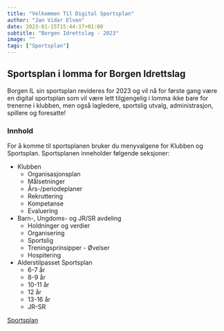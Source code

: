 ```yaml
---
title: "Velkommen Til Digital Sportsplan"
author: "Jan Vidar Elven"
date: 2023-01-15T15:44:17+01:00
subtitle: "Borgen Idrettslag - 2023"
image: ""
tags: ["Sportsplan"]
---
```

## Sportsplan i lomma for Borgen Idrettslag

Borgen IL sin sportsplan revideres for 2023 og vil nå for første gang være en digital sportsplan som vil være lett tilgjengelig i lomma ikke bare for trenerne i klubben, men også lagledere, sportslig utvalg, administrasjon, spillere og foresatte!

### Innhold

For å komme til sportsplanen bruker du menyvalgene for Klubben og Sportsplan. Sportsplanen inneholder følgende seksjoner:

- Klubben
  - Organisasjonsplan
  - Målsetninger
  - Års-/periodeplaner
  - Rekruttering
  - Kompetanse
  - Evaluering
- Barn-, Ungdoms- og JR/SR avdeling
  - Holdninger og verdier
  - Organisering
  - Sportslig
  - Treningsprinsipper - Øvelser
  - Hospitering
- Alderstilpasset Sportsplan
  - 6-7 år
  - 8-9 år
  - 10-11 år
  - 12 år
  - 13-16 år
  - JR-SR

[Sportsplan](/page/sportsplan/)
